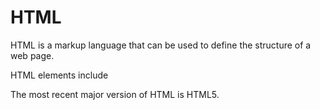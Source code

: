 # HTML

HTML is a markup language that can be used to define the structure of a web page. 

HTML elements include

The most recent major version of HTML is HTML5.